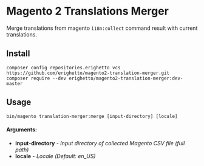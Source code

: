 # Magento 2 Translations Merger
Merge translations from magento `i18n:collect` command result with current translations.

## Install

    composer config repositories.erighetto vcs https://github.com/erighetto/magento2-translation-merger.git
    composer require --dev erighetto/magento2-translation-merger:dev-master

## Usage

    bin/magento translation-merger:merge [input-directory] [locale]

#### Arguments:

 - **input-directory** - *Input directory of collected Magento CSV file (full path)*
 - **locale** - *Locale (Default: en_US)*
